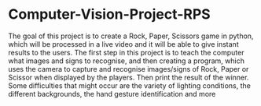 # Computer-Vision-Project-RPS
The goal of this project is to create a Rock, Paper, Scissors game in python, which will be processed in a live video and it will be able to give instant results to the users. The first step in this project is to teach the computer what images and signs to recognise, and then creating a program, which uses the camera to capture and recognise images/signs of Rock, Paper or Scissor when displayed by the players. Then print the result of the winner. Some difficulties that might occur are the variety of lighting conditions, the different backgrounds, the hand gesture identification and more
